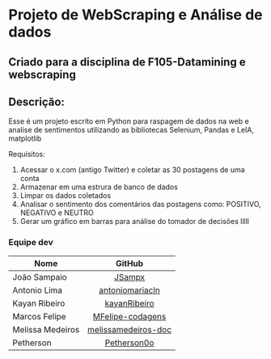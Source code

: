 # Projeto de WebScraping e Análise de dados

## Criado para a disciplina de F105-Datamining e webscraping


## Descrição: 

Esse é um projeto escrito em Python para raspagem de dados na 
web e analise de sentimentos utilizando as bibliotecas Selenium, Pandas e 
LeIA, matplotlib

Requisitos:
1. Acessar o x.com (antigo Twitter) e coletar as 30 postagens de uma conta
2. Armazenar em uma estrura de banco de dados
3. Limpar os dados coletados
4. Analisar o sentimento dos comentários das postagens como: POSITIVO, NEGATIVO e NEUTRO
5. Gerar um gráfico em barras para análise do tomador de decisões
lllll


### Equipe dev
| Nome          |               GitHub                |
|---------------|:-----------------------------------:|
| João Sampaio  | [JSampx](https://github.com/JSampx) |
| Antonio Lima  | [antoniomariacln](https://github.com/antoniomariacln)
| Kayan Ribeiro | [kayanRibeiro](https://github.com/kayanRibeiro)
| Marcos Felipe |[MFelipe-codagens ](https://github.com/MFelipe-codagens)
| Melissa Medeiros | [melissamedeiros-doc](https://github.com/melissamedeiros-doc)
| Petherson | [Petherson0o](https://github.com/Petherson0o)
